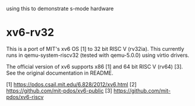 using this to demonstrate s-mode hardware

# xv6-rv32
This is a port of MIT's xv6 OS [1] to 32 bit RISC V (rv32ia).
This currently runs in qemu-system-riscv32 (tested with qemu-5.0.0) using virtio drivers.

The official version of xv6 supports x86 [1] and 64 bit RISC V (rv64) [3]. See the 
original documentation in README.

[1] https://pdos.csail.mit.edu/6.828/2012/xv6.html
[2] https://github.com/mit-pdos/xv6-public
[3] https://github.com/mit-pdos/xv6-riscv


